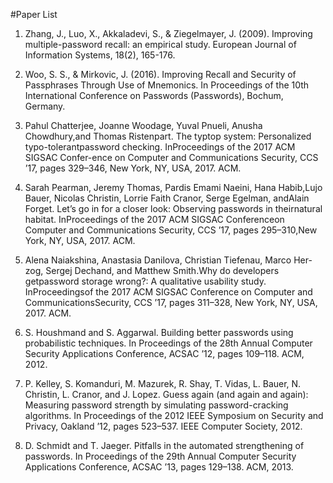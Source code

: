 #Paper List


1. Zhang, J., Luo, X., Akkaladevi, S., & Ziegelmayer, J. (2009). Improving multiple-password recall: an empirical study. European Journal of Information Systems, 18(2), 165-176.

2. Woo, S. S., & Mirkovic, J. (2016). Improving Recall and Security of Passphrases Through Use of Mnemonics. In Proceedings of the 10th International Conference on Passwords (Passwords), Bochum, Germany.

3. Pahul  Chatterjee,  Joanne  Woodage,  Yuval  Pnueli,  Anusha  Chowdhury,and  Thomas  Ristenpart.  The  typtop  system:  Personalized  typo-tolerantpassword  checking.  InProceedings of the 2017 ACM SIGSAC Confer-ence on Computer and Communications Security, CCS ’17, pages 329–346, New York, NY, USA, 2017. ACM.

4. Sarah  Pearman,  Jeremy  Thomas,  Pardis  Emami  Naeini,  Hana  Habib,Lujo  Bauer,  Nicolas  Christin,  Lorrie  Faith  Cranor,  Serge  Egelman,  andAlain Forget.  Let’s go in for a closer look: Observing passwords in theirnatural  habitat.   InProceedings of the 2017 ACM SIGSAC Conferenceon Computer and Communications Security,  CCS  ’17,  pages  295–310,New York, NY, USA, 2017. ACM.

5. Alena  Naiakshina,  Anastasia  Danilova,  Christian  Tiefenau,  Marco  Her-zog,  Sergej  Dechand,  and  Matthew  Smith.Why  do  developers  getpassword storage wrong?: A qualitative usability study.  InProceedingsof the 2017 ACM SIGSAC Conference on Computer and CommunicationsSecurity, CCS ’17, pages 311–328, New York, NY, USA, 2017. ACM.

6. S. Houshmand and S. Aggarwal. Building better passwords using probabilistic techniques. In Proceedings
of the 28th Annual Computer Security Applications Conference, ACSAC ’12, pages 109–118.
ACM, 2012.


7. P. Kelley, S. Komanduri, M. Mazurek, R. Shay, T. Vidas, L. Bauer, N. Christin, L. Cranor, and J. Lopez.
Guess again (and again and again): Measuring password strength by simulating password-cracking
algorithms. In Proceedings of the 2012 IEEE Symposium on Security and Privacy, Oakland ’12, pages
523–537. IEEE Computer Society, 2012.


8. D. Schmidt and T. Jaeger. Pitfalls in the automated strengthening of passwords. In Proceedings of the
29th Annual Computer Security Applications Conference, ACSAC ’13, pages 129–138. ACM, 2013.
